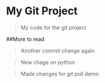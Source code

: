 # My Git Project

> My code for the git project

##More to read

> Another commit change again

> New chage on python

> Made changes for git pull demo
